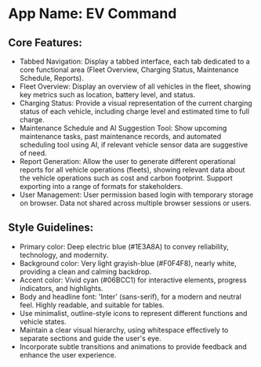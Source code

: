 # **App Name**: EV Command

## Core Features:

- Tabbed Navigation: Display a tabbed interface, each tab dedicated to a core functional area (Fleet Overview, Charging Status, Maintenance Schedule, Reports).
- Fleet Overview: Display an overview of all vehicles in the fleet, showing key metrics such as location, battery level, and status.
- Charging Status: Provide a visual representation of the current charging status of each vehicle, including charge level and estimated time to full charge.
- Maintenance Schedule and AI Suggestion Tool: Show upcoming maintenance tasks, past maintenance records, and automated scheduling tool using AI, if relevant vehicle sensor data are suggestive of need.
- Report Generation: Allow the user to generate different operational reports for all vehicle operations (fleets), showing relevant data about the vehicle operations such as cost and carbon footprint. Support exporting into a range of formats for stakeholders.
- User Management: User permission based login with temporary storage on browser. Data not shared across multiple browser sessions or users.

## Style Guidelines:

- Primary color: Deep electric blue (#1E3A8A) to convey reliability, technology, and modernity.
- Background color: Very light grayish-blue (#F0F4F8), nearly white, providing a clean and calming backdrop.
- Accent color: Vivid cyan (#06BCC1) for interactive elements, progress indicators, and highlights.
- Body and headline font: 'Inter' (sans-serif), for a modern and neutral feel. Highly readable, and suitable for tables.
- Use minimalist, outline-style icons to represent different functions and vehicle states.
- Maintain a clear visual hierarchy, using whitespace effectively to separate sections and guide the user's eye.
- Incorporate subtle transitions and animations to provide feedback and enhance the user experience.